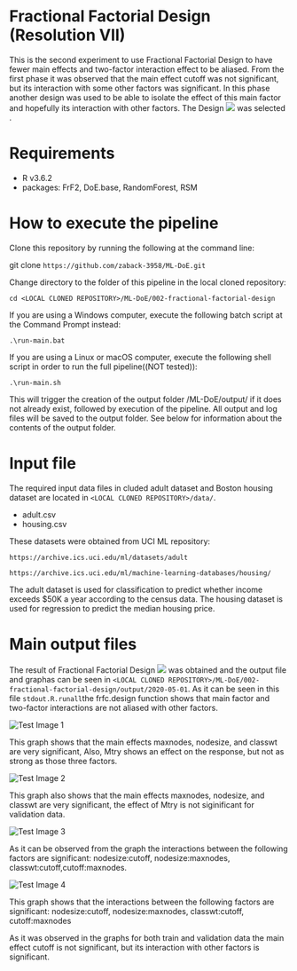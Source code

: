 # Fractional Factorial Design (Resolution VII)
This is the second experiment to use Fractional Factorial Design to have fewer main effects and two-factor interaction effect to be aliased. From the first phase it was observed that the main effect cutoff was not significant, but its interaction with some other factors was significant. In this phase another design was used to be able to isolate the effect of this main factor and hopefully its interaction with other factors. The Design <img src="http://latex.codecogs.com/gif.latex?&space;2_{VII}^{7-1}" border="0"/> was selected . 

# Requirements
* R v3.6.2
* packages: FrF2, DoE.base, RandomForest, RSM
# How to execute the pipeline
Clone this repository by running the following at the command line:

git clone ``https://github.com/zaback-3958/ML-DoE.git`` 

Change directory to the folder of this pipeline in the local cloned repository:

``cd <LOCAL CLONED REPOSITORY>/ML-DoE/002-fractional-factorial-design``

If you are using a Windows computer, execute the following batch script at the Command Prompt instead:

``.\run-main.bat``

If you are using a Linux or macOS computer, execute the following shell script in order to run the full pipeline((NOT tested)):

``.\run-main.sh``

This will trigger the creation of the output folder <LOCAL CLONED REPOSITORY>/ML-DoE/output/ if it does not already exist, followed by execution of the pipeline. All output and log files will be saved to the output folder. See below for information about the contents of the output folder.
  
# Input file

The required input data files in cluded adult dataset and Boston housing dataset are located in ``<LOCAL CLONED REPOSITORY>/data/``.

* adult.csv
* housing.csv

These datasets were obtained from UCI ML repository:

``https://archive.ics.uci.edu/ml/datasets/adult``

``https://archive.ics.uci.edu/ml/machine-learning-databases/housing/``

The adult dataset is used for classification to predict whether income exceeds $50K a year according to the census data. The housing dataset is used for regression to predict the median housing price. 


# Main output files
The result of Fractional Factorial Design <img src="http://latex.codecogs.com/gif.latex?&space;2_{VII}^{7-1}" border="0"/> was obtained and the output file and graphas can be seen in ``<LOCAL CLONED REPOSITORY>/ML-DoE/002-fractional-factorial-design/output/2020-05-01``. As it can be seen in this file ``stdout.R.runall``the frfc.design function shows that main factor and two-factor interactions are not aliased with other factors. 

![Test Image 1](https://github.com/zaback-3958/ML-DoE/blob/master/002-fractional-factorial-design/output/2020-05-01-02/plot-main-effects-fractional-factorial-train-VII.png)

This graph shows that the main effects maxnodes, nodesize, and classwt are very significant, Also, Mtry shows an effect on the response, but not as strong as those three factors. 


![Test Image 2](https://github.com/zaback-3958/ML-DoE/blob/master/002-fractional-factorial-design/output/2020-05-01-02/plot-main-effects-fractional-factorial-valid-VII.png)

This graph also shows that the main effects maxnodes, nodesize, and classwt are very significant,  the effect of Mtry is not siginificant for validation data.


![Test Image 3](https://github.com/zaback-3958/ML-DoE/blob/master/002-fractional-factorial-design/output/2020-05-01-02/plot-interactions-fractional-factorial-train-VII.png)

As it can be observed from the graph the interactions between the following factors are significant: nodesize:cutoff, nodesize:maxnodes, classwt:cutoff,cutoff:maxnodes.

![Test Image 4](https://github.com/zaback-3958/ML-DoE/blob/master/002-fractional-factorial-design/output/2020-05-01-02/plot-interactions-fractional-factorial-valid-VII.png)

This graph shows that the interactions between the following factors are significant:
nodesize:cutoff, nodesize:maxnodes, classwt:cutoff, cutoff:maxnodes   

As it was observed in the graphs for both train and validation data the main effect cutoff is not significant, but its interaction with other factors is significant.

